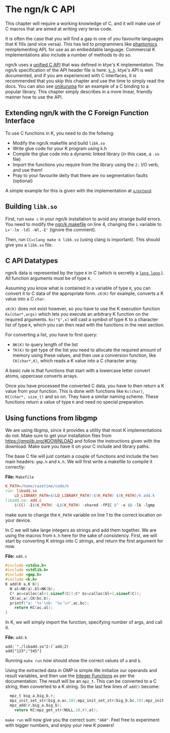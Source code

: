 # The ngn/k C API

This chapter will require a working knowledge of C, and it will make use of C
macros that are aimed at writing very terse code.

It is often the case that you will find a gap in one of you favourite languages
that K fills (and vice versa). This has led to programmers like [phantomics](https://github.com/phantomics)
reimplementing APL for use as an embeddable language. Commercial K
implementations also include a number of methods to do so. 

ngn/k uses a [unified C API](https://github.com/ktye/i/blob/master/%2B/README.md#c-api-kh)
that was defined in ktye's K implementation. The ngn/k specification of the API
header file is here: [`k.h`](https://codeberg.org/ngn/k/src/branch/master/k.h).
ktye's API is well documented, and if you are experienced with C interfaces,
it is recommended that you skip this chapter and
use the time to simply read the docs. You can also see
[onikuruma](https://github.com/x86y/onikuruma/tree/main) for an example of a
C binding to a popular library. This chapter simply describes in a more
linear, friendly manner how to use the API.

## Extending ngn/k with the C Foreign Function Interface

To use C functions in K, you need to do the follwing:
- Modify the ngn/k makefile and build `libk.so`
- Write glue code for your K program using k.h
- Compile the glue code into a dynamic linked library (in this case, a `.so`
  file)
- Import the functions you require from the library using the `2:` I/O verb,
  and use them!
- Pray to your favourite deity that there are no segmentation faults (optional)

A simple example for this is given with the implementation at
[`x/extend`](https://codeberg.org/ngn/k/src/branch/master/x/extend).

## Building `libk.so`

First, run `make c` in your ngn/k installation to avoid any strange build
errors. You need to modify the [ngn/k makefile](https://codeberg.org/ngn/k/src/branch/master/makefile)
on line 4, changing the `L` variable to `L='-lm -ldl -Wl,-E'`
(ignore the comment).

Then, run `CC=clang make k libk.so` (using clang is important). This should
give you a `libk.so` file.

## C API Datatypes
ngn/k data is represented by the type `K` in C (which is secretly a
[`long long`](https://codeberg.org/ngn/k/src/branch/master/k.h).). All
function arguments must be of type `K`.

Assuming you know what is contained in a variable of type `K`, you can convert
it to C data of the appropriate form. `cK(K)` for example, converts a K value into
a C `char`.

`sK(K)` does not exist however, so you have to use the K execution function
`Kx(char*,args)` which lets you execute an arbitrary K function on the required
arguments. `Kx("$",x)` will cast a symbol of type K to a character list of type
`K`, which you can then read with the functions in the next section.

For converting a list, you have to first query:
- `NK(K)` to query length of the list
- `TK(K)` to get type of the list
you need to allocate the required amount of memory using these values, and then
use a conversion function, like `CK(char*,K)`, which reads a K
value into a C character array.

A basic rule is that functions that start with a lowercase letter convert
atoms, uppercase converts arrays.

Once you have processed the converted C data, you have to then return a K
value from your function. This is done with functions like `Kc(char)`,
`KC(char*, size_t)` and so on. They have a similar naming scheme. These
functions return a value of type `K` and need no special preparation.

## Using functions from libgmp

We are using libgmp, since it provides a utility that most K implementations
do not. Make sure to get your installation files from https://gmplib.org/#DOWNLOAD
and follow the instructions given with the download. Make sure you have it on
your C include and library paths.

The base C file will just contain a couple of functions and include the two
main headers: `gmp.h` and `k.h`. We will first write a makefile to compile it
correctly:

__File:__ `Makefile`
```makefile
K_PATH=/home/razetime/code/k
run: libadd.so
	LD_LIBRARY_PATH=$(LD_LIBRARY_PATH):$(K_PATH) $(K_PATH)/k add.k
libadd.so: add.c
	$(CC) -I$(K_PATH) -L$(K_PATH) -shared -fPIC $^ -o $@ -lk -lgmp
```

make sure to change the `K_PATH` variable on line 1 to the correct location on
your device.

In C we will take large integers as strings and add them together. We are using
the macros from `k.h` here for the sake of consistency. First,
we will start by converting K strings into C strings, and return the first
argument for now.

__File:__ `add.c` 
```c
#include <stdio.h>
#include <stdlib.h>
#include <gmp.h>
#include <k.h>
K add(K a,K b){
  N al=NK(a),bl=NK(b);
  C* ac=calloc(al+1,sizeof(C));C* bc=calloc(bl+1,sizeof(C));
  CK(ac,a);CK(bc,b);
  printf("a: '%s'\nb: '%s'\n",ac,bc);
	return KC(ac,al);
}
```

In K, we will simply import the function, specifying number of args,
and call it.

__File:__ `add.k`
```
add:`"./libadd.so"2:(`add;2)
add["123";"345"]
```

Running `make run` now should show the correct values of `a` and `b`.

Using the extracted data in GMP is simple.We initialize our operands and result
variables, and then use the [Integer Functions](https://gmplib.org/manual/Integer-Functions)
as per the documentation. The result will be an `mpz_t`. This can be converted
to a C string, then converted to a K string. So the last few lines of `add()` become:

```c
  mpz_t big_a,big_b,r;
  mpz_init_set_str(big_a,ac,10);mpz_init_set_str(big_b,bc,10);mpz_init(r);
  mpz_add(r,big_a,big_b);
	return KC(mpz_get_str(NULL,10,r),al);
```

`make run` will now give you the correct sum: `"468"`. Feel free to experiment
with bigger numbers, and enjoy your new K powers!
